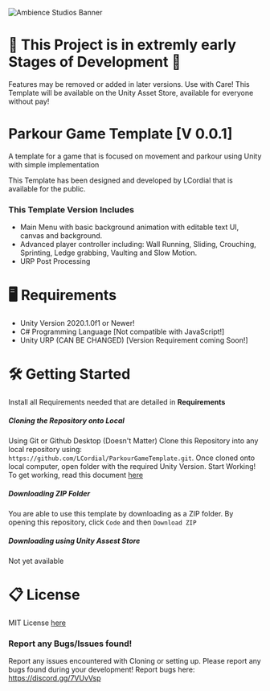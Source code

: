 ![Ambience Studios Banner](https://github.com/LCordial/ParkourGameTemplate/blob/master/ambience%20studios%20bannertransparentsmall.png)

# 🚧 This Project is in extremly early Stages of Development 🚧
Features may be removed or added in later versions. Use with Care! This Template will be available on the Unity Asset Store, available for everyone without pay!

# Parkour Game Template [V 0.0.1]
A template for a game that is focused on movement and parkour using Unity with simple implementation

This Template has been designed and developed by LCordial that is available for the public.

### This Template Version Includes
   - Main Menu with basic background animation with editable text UI, canvas and background.
   - Advanced player controller including: Wall Running, Sliding, Crouching, Sprinting, Ledge grabbing, Vaulting and Slow Motion.
   - URP Post Processing
   
# 🖥️ Requirements
- Unity Version 2020.1.0f1 or Newer!
- C# Programming Language [Not compatible with JavaScript!]
- Unity URP (CAN BE CHANGED) [Version Requirement coming Soon!]

# 🛠️ Getting Started
Install all Requirements needed that are detailed in **Requirements**

##### **Cloning the Repository onto Local**
Using Git or Github Desktop (Doesn't Matter)
Clone this Repository into any local repository using: `https://github.com/LCordial/ParkourGameTemplate.git`.
Once cloned onto local computer, open folder with the required Unity Version. Start Working!
To get working, read this document [here](https://github.com/LCordial/ParkourGameTemplate/blob/master/PROJECTSETUP.md)

##### **Downloading ZIP Folder**
You are able to use this template by downloading as a ZIP folder. By opening this repository, click `Code` and then `Download ZIP` 

##### **Downloading using Unity Assest Store**
Not yet available

# 📋 License
MIT License [here](https://github.com/LCordial/ParkourGameTemplate/blob/master/LICENSE.md)

### Report any Bugs/Issues found!
Report any issues encountered with Cloning or setting up. Please report any bugs found during your development! Report bugs here: https://discord.gg/7VUvVsp


